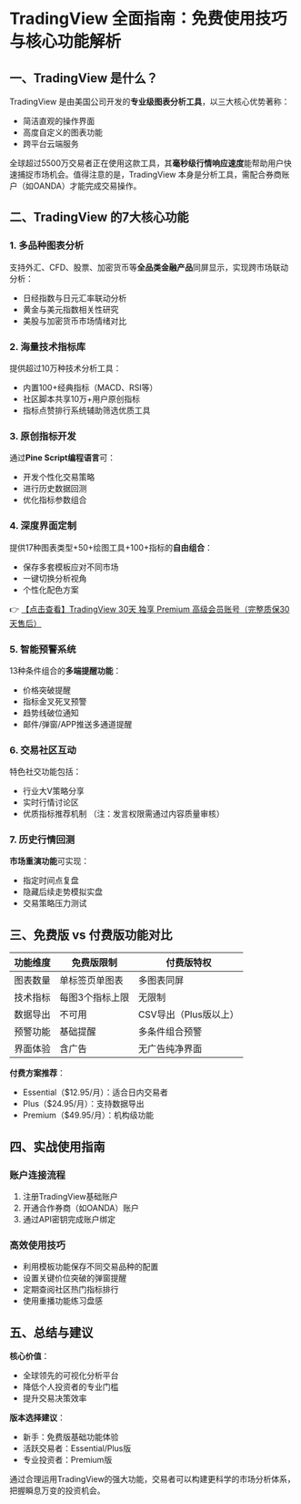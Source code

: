 # TradingView 全面指南：免费使用技巧与核心功能解析

## 一、TradingView 是什么？

TradingView 是由美国公司开发的**专业级图表分析工具**，以三大核心优势著称：
- 简洁直观的操作界面
- 高度自定义的图表功能
- 跨平台云端服务

全球超过5500万交易者正在使用这款工具，其**毫秒级行情响应速度**能帮助用户快速捕捉市场机会。值得注意的是，TradingView 本身是分析工具，需配合券商账户（如OANDA）才能完成交易操作。

## 二、TradingView 的7大核心功能

### 1. 多品种图表分析
支持外汇、CFD、股票、加密货币等**全品类金融产品**同屏显示，实现跨市场联动分析：
- 日经指数与日元汇率联动分析
- 黄金与美元指数相关性研究
- 美股与加密货币市场情绪对比

### 2. 海量技术指标库
提供超过10万种技术分析工具：
- 内置100+经典指标（MACD、RSI等）
- 社区脚本共享10万+用户原创指标
- 指标点赞排行系统辅助筛选优质工具

### 3. 原创指标开发
通过**Pine Script编程语言**可：
- 开发个性化交易策略
- 进行历史数据回测
- 优化指标参数组合

### 4. 深度界面定制
提供17种图表类型+50+绘图工具+100+指标的**自由组合**：
- 保存多套模板应对不同市场
- 一键切换分析视角
- 个性化配色方案

👉 [【点击查看】TradingView 30天 独享 Premium 高级会员账号（完整质保30天售后）](https://bit.ly/TradingView-Pro)

### 5. 智能预警系统
13种条件组合的**多端提醒功能**：
- 价格突破提醒
- 指标金叉死叉预警
- 趋势线破位通知
- 邮件/弹窗/APP推送多通道提醒

### 6. 交易社区互动
特色社交功能包括：
- 行业大V策略分享
- 实时行情讨论区
- 优质指标推荐机制
（注：发言权限需通过内容质量审核）

### 7. 历史行情回测
**市场重演功能**可实现：
- 指定时间点复盘
- 隐藏后续走势模拟实盘
- 交易策略压力测试

## 三、免费版 vs 付费版功能对比

| 功能维度       | 免费版限制              | 付费版特权                  |
|----------------|-------------------------|-----------------------------|
| 图表数量       | 单标签页单图表         | 多图表同屏                  |
| 技术指标       | 每图3个指标上限        | 无限制                      |
| 数据导出       | 不可用                 | CSV导出（Plus版以上）       |
| 预警功能       | 基础提醒               | 多条件组合预警              |
| 界面体验       | 含广告                 | 无广告纯净界面              |

**付费方案推荐**：
- Essential（$12.95/月）：适合日内交易者
- Plus（$24.95/月）：支持数据导出
- Premium（$49.95/月）：机构级功能

## 四、实战使用指南

### 账户连接流程
1. 注册TradingView基础账户
2. 开通合作券商（如OANDA）账户
3. 通过API密钥完成账户绑定

### 高效使用技巧
- 利用模板功能保存不同交易品种的配置
- 设置关键价位突破的弹窗提醒
- 定期查阅社区热门指标排行
- 使用重播功能练习盘感

## 五、总结与建议

**核心价值**：
- 全球领先的可视化分析平台
- 降低个人投资者的专业门槛
- 提升交易决策效率

**版本选择建议**：
- 新手：免费版基础功能体验
- 活跃交易者：Essential/Plus版
- 专业投资者：Premium版

通过合理运用TradingView的强大功能，交易者可以构建更科学的市场分析体系，把握瞬息万变的投资机会。